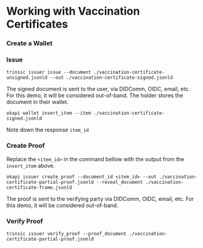 # Working with Vaccination Certificates
### Create a Wallet
### Issue

```
trinsic issuer issue --document ./vaccination-certificate-unsigned.jsonld --out ./vaccination-certificate-signed.jsonld
```

The signed document is sent to the user, via DIDComm, OIDC, email, etc. For this demo, it will be considered out-of-band.
The holder stores the document in their wallet.

```
okapi wallet insert_item --item ./vaccination-certificate-signed.jsonld
```

Note down the response `item_id`

### Create Proof

Replace the `<item_id>` in the command bellow with the output from the `insert_item` above.

```
okapi issuer create_proof --document_id <item_id> --out ./vaccination-certificate-partial-proof.jsonld --reveal_document ./vaccination-certificate-frame.jsonld
```

The proof is sent to the verifying party via DIDComm, OIDC, email, etc. For this demo, it will be considered out-of-band.

### Verify Proof

```
trinsic issuer verify_proof --proof_document ./vaccination-certificate-partial-proof.jsonld
```
